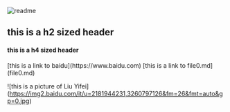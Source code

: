 ![readme](https://user-images.githubusercontent.com/82398304/114507579-e6a2f000-9c65-11eb-82e7-f166b42e93ca.png)
<h2 id="header">this is a h2 sized header</h2>
<h4 id="header">this is a h4 sized header</h4>
[this is a link to baidu](https://www.baidu.com)
[this is a link to file0.md](file0.md)

![this is a picture of Liu Yifei]
(https://img2.baidu.com/it/u=2181944231,3260797126&fm=26&fmt=auto&gp=0.jpg)
